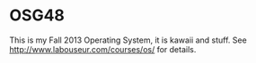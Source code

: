 OSG48
============

This is my Fall 2013 Operating System, it is kawaii and stuff.
See http://www.labouseur.com/courses/os/ for details.
